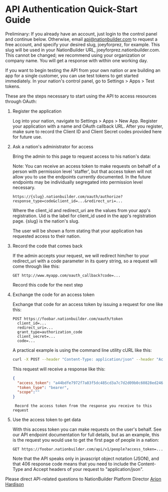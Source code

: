 API Authentication Quick-Start Guide
====================================

Preliminary: If you already have an account, just login to the control panel and
continue below. Otherwise, email [api@nationbuilder.com](mailto:api@nationbuilder.com) to request a free account,
and specify your desired slug, joeyforprez, for example. This slug will be used in your
NationBuilder URL, joeyforprez.nationbuilder.com. This cannot be changed; we
recommend using your organization or company name. You will get a response with
within one working day.

If you want to begin testing the API from your own nation or are building an app for a single customer, you can use test tokens to get started immediately. In your nation's control panel, go to Settings > Apps > Test tokens.

These are the steps necessary to start using the API to access resources through OAuth:

1. Register the application

    Log into your nation, navigate to Settings > Apps > New App. Register your application with a name and OAuth callback URL. After you register, make sure to record the Client ID and Client Secret codes provided here for future use.

2. Ask a nation's administrator for access

    Bring the admin to this page to request access to his nation's data:

    Note: You can receive an access token to make requests on behalf of a person with permission level 'staffer', but that access token will not allow you to use the endpoints currently documented.  In the future endpoints may be individually segregated into permission level necessary.

    ```
    https://{slug}.nationbuilder.com/oauth/authorize?response_type=code&client_id=...&redirect_uri=...
    ```

    Where the client_id and redirect_uri are the values from your app's registration. Uid is the label for client_id used in the app's registration page. {slug} is the nation's slug.

    The user will be shown a form stating that your application has requested access to their nation.

3. Record the code that comes back

    If the admin accepts your request, we will redirect him/her to your redirect_uri with a code parameter in its query string, so a request will come through like this:

    ```
    GET http://www.myapp.com/oauth_callback?code=...
    ```

    Record this code for the next step

4. Exchange the code for an access token

    Exchange that code for an access token by issuing a request for one like this:

    ```
    POST https://foobar.nationbuilder.com/oauth/token
      client_id=...
      redirect_uri=...
      grant_type=authorization_code
      client_secret=...
      code=...
    ```

    A practical example is using the command line utility cURL like this:

    ```bash
    curl -X POST --header "Content-Type: application/json" --header "Accept: application/json" --data '{"grant_type":"authorization_code", "code":"{code}", "client_id":"{client_id}", "client_secret":"{client_secret}", "redirect_uri":"{redirect_uri}"}' https://foobar.nationbuilder.com/oauth/token
    ```

    This request will receive a response like this:

    ```json
    {
      "access_token": "a44bdfe7972f7a83f5dc485cd3a7c7d2d09b0c60828ed24657c0b61e186ed93a",
      "token_type": "bearer",
      "scope":""
    }
    ```
        Record the access token from the response you receive to this request

5. Use the access token to get data

    With this access token you can make requests on the user's behalf. See our API endpoint documentation for full details, but as an example, this is the request you would use to get the first page of people in a nation:

    ```
    GET https://foobar.nationbuilder.com/api/v1/people?access_token=...
    ```

    Note that the API speaks only in javascript object notation (JSON), and that 406 response code means that you need to include the Content-Type and Accept headers of your request to "application/json".

Please direct API-related questions to NationBuilder Platform Director [Arion Hardison](mailto:ahardison@nationbuilder.com)
